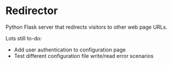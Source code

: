 # Redirector

Python Flask server that redirects visitors to other web page URLs.

Lots still to-do:

- Add user authentication to configuration page
- Test different configuration file write/read error scenarios